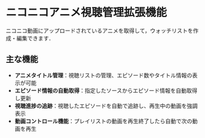 # ニコニコアニメ視聴管理拡張機能
ニコニコ動画にアップロードされているアニメを取得して，ウォッチリストを作成・編集できます．

## 主な機能

- **アニメタイトル管理**：視聴リストの管理、エピソード数やタイトル情報の表示が可能
- **エピソード情報の自動取得**：指定したソースからエピソード情報を自動取得し更新
- **視聴進捗の追跡**：視聴したエピソードを自動で追跡し、再生中の動画を強調表示
- **動画コントロール機能**：プレイリストの動画を再生終了したら自動で次の動画を再生
